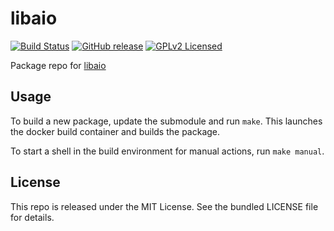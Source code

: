 libaio
==========

[![Build Status](https://img.shields.io/travis/com/amylum/libaio.svg)](https://travis-ci.com/amylum/libaio)
[![GitHub release](https://img.shields.io/github/release/amylum/libaio.svg)](https://github.com/amylum/libaio/releases)
[![GPLv2 Licensed](https://img.shields.io/badge/license-GPLv2-green.svg)](https://tldrlegal.com/license/gnu-general-public-license-v2)

Package repo for [libaio](https://pagure.io/libaio/)

## Usage

To build a new package, update the submodule and run `make`. This launches the docker build container and builds the package.

To start a shell in the build environment for manual actions, run `make manual`.

## License

This repo is released under the MIT License. See the bundled LICENSE file for details.

